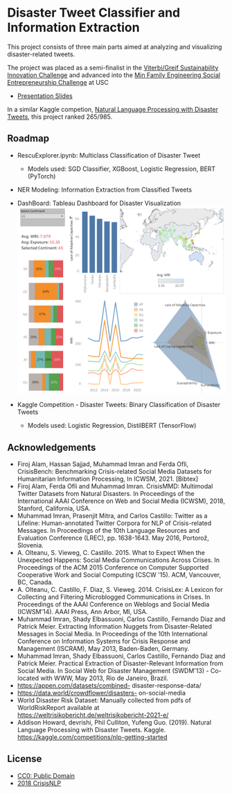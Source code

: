
# Disaster Tweet Classifier and Information Extraction

This project consists of three main parts aimed at analyzing and visualizing disaster-related tweets. 

The project was placed as a semi-finalist in the [Viterbi/Greif Sustainability Innovation Challenge](https://www.worldlabs.org/opportunity/viterbi-greif-innovation-challenge) and advanced into the [Min Family Engineering Social Entrepreneurship Challenge](https://viterbiundergrad.usc.edu/min/) at USC

- [Presentation Slides](https://www.canva.com/design/DAFx6kBuLVg/V974rHGQjIrYcxGuBh5vGA/view?utm_content=DAFx6kBuLVg&utm_campaign=designshare&utm_medium=link&utm_source=editor)

In a similar Kaggle competion, [Natural Language Processing with Disaster Tweets](https://www.kaggle.com/competitions/nlp-getting-started), this project ranked 265/985.

## Roadmap

- RescuExplorer.ipynb: Multiclass Classification of Disaster Tweet
    - Models used: SGD Classifier, XGBoost, Logistic Regression, BERT (PyTorch)

- NER Modeling: Information Extraction from Classified Tweets

- DashBoard: Tableau Dashboard for Disaster Visualization
![dashboard](disaster.png)

- Kaggle Competition - Disaster Tweets: Binary Classification of Disaster Tweets
    - Models used: Logistic Regression, DistilBERT (TensorFlow)

## Acknowledgements

 - Firoj Alam, Hassan Sajjad, Muhammad Imran and Ferda Ofli, CrisisBench: Benchmarking Crisis-related Social Media Datasets for Humanitarian Information Processing, In ICWSM, 2021. [Bibtex]
 - Firoj Alam, Ferda Ofli and Muhammad Imran. CrisisMMD: Multimodal Twitter Datasets from Natural Disasters. In Proceedings of the International AAAI Conference on Web and Social Media (ICWSM), 2018, Stanford, California, USA.
 - Muhammad Imran, Prasenjit Mitra, and Carlos Castillo: Twitter as a Lifeline: Human-annotated Twitter Corpora for NLP of Crisis-related Messages. In Proceedings of the 10th Language Resources and Evaluation Conference (LREC), pp. 1638-1643. May 2016, Portorož, Slovenia.
 - A. Olteanu, S. Vieweg, C. Castillo. 2015. What to Expect When the Unexpected Happens: Social Media Communications Across Crises. In Proceedings of the ACM 2015 Conference on Computer Supported Cooperative Work and Social Computing (CSCW '15). ACM, Vancouver, BC, Canada.
 - A. Olteanu, C. Castillo, F. Diaz, S. Vieweg. 2014. CrisisLex: A Lexicon for Collecting and Filtering Microblogged Communications in Crises. In Proceedings of the AAAI Conference on Weblogs and Social Media (ICWSM'14). AAAI Press, Ann Arbor, MI, USA.
 - Muhammad Imran, Shady Elbassuoni, Carlos Castillo, Fernando Diaz and Patrick Meier. Extracting Information Nuggets from Disaster-Related Messages in Social Media. In Proceedings of the 10th International Conference on Information Systems for Crisis Response and Management (ISCRAM), May 2013, Baden-Baden, Germany.
 - Muhammad Imran, Shady Elbassuoni, Carlos Castillo, Fernando Diaz and Patrick Meier. Practical Extraction of Disaster-Relevant Information from Social Media. In Social Web for Disaster Management (SWDM'13) - Co-located with WWW, May 2013, Rio de Janeiro, Brazil.
 - https://appen.com/datasets/combined- disaster-response-data/
 - https://data.world/crowdflower/disasters- on-social-media
 - World Disaster Risk Dataset: Manually collected from pdfs of WorldRiskReport available at https://weltrisikobericht.de/weltrisikobericht-2021-e/
 - Addison Howard, devrishi, Phil Culliton, Yufeng Guo. (2019). Natural Language Processing with Disaster Tweets. Kaggle. https://kaggle.com/competitions/nlp-getting-started


## License

- [CC0: Public Domain](https://creativecommons.org/publicdomain/zero/1.0/)
- [2018 CrisisNLP](https://crisisnlp.qcri.org/terms-of-use.html)
